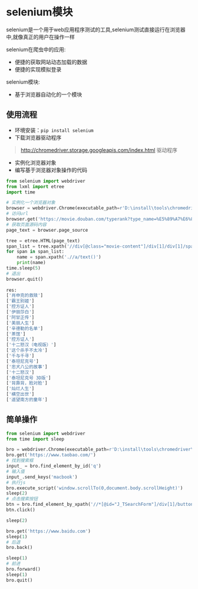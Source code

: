# selenium模块

selenium是一个用于web应用程序测试的工具,selenium测试直接运行在浏览器中,就像真正的用户在操作一样

selenium在爬虫中的应用:

- 便捷的获取网站动态加载的数据
- 便捷的实现模拟登录

selenium模块:

- 基于浏览器自动化的一个模块



## 使用流程

- 环境安装：`pip install selenium`
- 下载浏览器驱动程序

>http://chromedriver.storage.googleapis.com/index.html 驱动程序

- 实例化浏览器对象
- 编写基于浏览器对象操作的代码

```python
from selenium import webdriver
from lxml import etree
import time

# 实例化一个浏览器对象
browser = webdriver.Chrome(executable_path=r'D:\install\tools\chromedriver\chromedriver.exe')
# 访问url
browser.get('https://movie.douban.com/typerank?type_name=%E5%89%A7%E6%83%85&type=11&interval_id=100:90&action=')
# 获取页面源码内容
page_text = browser.page_source

tree = etree.HTML(page_text)
span_list = tree.xpath('//div[@class="movie-content"]/div[1]/div[1]/span[1]')
for span in span_list:
    name = span.xpath('.//a/text()')
    print(name)
time.sleep(5)
# 退出
browser.quit()
    
res:
['肖申克的救赎']
['霸王别姬']
['控方证人']
['伊丽莎白']
['阿甘正传']
['美丽人生']
['辛德勒的名单']
['茶馆']
['控方证人']
['十二怒汉（电视版）']
['这个杀手不太冷']
['千与千寻']
['泰坦尼克号']
['忠犬八公的故事']
['十二怒汉']
['泰坦尼克号 3D版']
['背靠背，脸对脸']
['灿烂人生']
['横空出世']
['遥望南方的童年']
```



## 简单操作

```python
from selenium import webdriver
from time import sleep

bro = webdriver.Chrome(executable_path=r'D:\install\tools\chromedriver\chromedriver.exe')
bro.get('https://www.taobao.com/')
# 找到搜索框
input_ = bro.find_element_by_id('q')
# 输入值
input_.send_keys('macbook')
# 执行js
bro.execute_script('window.scrollTo(0,document.body.scrollHeight)')
sleep(2)
# 点击搜索按钮
btn = bro.find_element_by_xpath('//*[@id="J_TSearchForm"]/div[1]/button')
btn.click()

sleep(2)

bro.get('https://www.baidu.com')
sleep(1)
# 后退
bro.back()

sleep(1)
# 前进
bro.forward()
sleep(1)
bro.quit()
```

